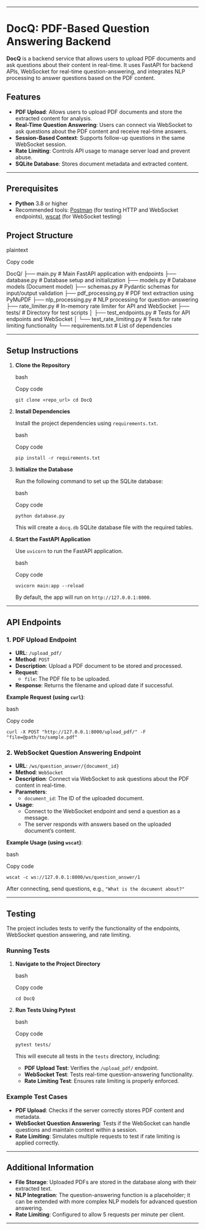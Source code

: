 

* * *

DocQ: PDF-Based Question Answering Backend
==========================================

**DocQ** is a backend service that allows users to upload PDF documents and ask questions about their content in real-time. It uses FastAPI for backend APIs, WebSocket for real-time question-answering, and integrates NLP processing to answer questions based on the PDF content.

Features
--------

*   **PDF Upload**: Allows users to upload PDF documents and store the extracted content for analysis.
*   **Real-Time Question Answering**: Users can connect via WebSocket to ask questions about the PDF content and receive real-time answers.
*   **Session-Based Context**: Supports follow-up questions in the same WebSocket session.
*   **Rate Limiting**: Controls API usage to manage server load and prevent abuse.
*   **SQLite Database**: Stores document metadata and extracted content.

* * *

Prerequisites
-------------

*   **Python** 3.8 or higher
*   Recommended tools: [Postman](https://www.postman.com/) (for testing HTTP and WebSocket endpoints), [wscat](https://github.com/websockets/wscat) (for WebSocket testing)

Project Structure
-----------------

plaintext

Copy code

DocQ/
├── main.py              # Main FastAPI application with endpoints
├── database.py          # Database setup and initialization
├── models.py            # Database models (Document model)
├── schemas.py           # Pydantic schemas for input/output validation
├── pdf_processing.py    # PDF text extraction using PyMuPDF
├── nlp_processing.py    # NLP processing for question-answering
├── rate_limiter.py      # In-memory rate limiter for API and WebSocket
├── tests/               # Directory for test scripts
│   ├── test_endpoints.py    # Tests for API endpoints and WebSocket
│   └── test_rate_limiting.py # Tests for rate limiting functionality
└── requirements.txt     # List of dependencies
* * *

Setup Instructions
------------------

1.  **Clone the Repository**
    
    bash
    
    Copy code
    
    `git clone <repo_url> cd DocQ`
    
2.  **Install Dependencies**
    
    Install the project dependencies using `requirements.txt`.
    
    bash
    
    Copy code
    
    `pip install -r requirements.txt`
    
3.  **Initialize the Database**
    
    Run the following command to set up the SQLite database:
    
    bash
    
    Copy code
    
    `python database.py`
    
    This will create a `docq.db` SQLite database file with the required tables.
    
4.  **Start the FastAPI Application**
    
    Use `uvicorn` to run the FastAPI application.
    
    bash
    
    Copy code
    
    `uvicorn main:app --reload`
    
    By default, the app will run on `http://127.0.0.1:8000`.
    

* * *

API Endpoints
-------------

### 1\. **PDF Upload Endpoint**

*   **URL**: `/upload_pdf/`
*   **Method**: `POST`
*   **Description**: Upload a PDF document to be stored and processed.
*   **Request**:
    *   `file`: The PDF file to be uploaded.
*   **Response**: Returns the filename and upload date if successful.

**Example Request (using `curl`)**:

bash

Copy code

`curl -X POST "http://127.0.0.1:8000/upload_pdf/" -F "file=@path/to/sample.pdf"`

### 2\. **WebSocket Question Answering Endpoint**

*   **URL**: `/ws/question_answer/{document_id}`
*   **Method**: `WebSocket`
*   **Description**: Connect via WebSocket to ask questions about the PDF content in real-time.
*   **Parameters**:
    *   `document_id`: The ID of the uploaded document.
*   **Usage**:
    *   Connect to the WebSocket endpoint and send a question as a message.
    *   The server responds with answers based on the uploaded document’s content.

**Example Usage (using `wscat`)**:

bash

Copy code

`wscat -c ws://127.0.0.1:8000/ws/question_answer/1`

After connecting, send questions, e.g., `"What is the document about?"`

* * *

Testing
-------

The project includes tests to verify the functionality of the endpoints, WebSocket question answering, and rate limiting.

### Running Tests

1.  **Navigate to the Project Directory**
    
    bash
    
    Copy code
    
    `cd DocQ`
    
2.  **Run Tests Using Pytest**
    
    bash
    
    Copy code
    
    `pytest tests/`
    
    This will execute all tests in the `tests` directory, including:
    
    *   **PDF Upload Test**: Verifies the `/upload_pdf/` endpoint.
    *   **WebSocket Test**: Tests real-time question-answering functionality.
    *   **Rate Limiting Test**: Ensures rate limiting is properly enforced.

### Example Test Cases

*   **PDF Upload**: Checks if the server correctly stores PDF content and metadata.
*   **WebSocket Question Answering**: Tests if the WebSocket can handle questions and maintain context within a session.
*   **Rate Limiting**: Simulates multiple requests to test if rate limiting is applied correctly.

* * *

Additional Information
----------------------

*   **File Storage**: Uploaded PDFs are stored in the database along with their extracted text.
*   **NLP Integration**: The question-answering function is a placeholder; it can be extended with more complex NLP models for advanced question answering.
*   **Rate Limiting**: Configured to allow 5 requests per minute per client.

* * *
